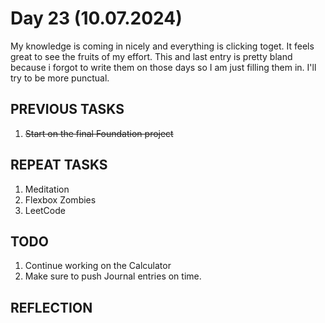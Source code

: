 # Day 23 (10.07.2024)

My knowledge is coming in nicely and everything is clicking toget. It feels great to see the fruits of my effort.
This and last entry is pretty bland because i forgot to write them on those days so I am just filling them in. I'll try to be more punctual.

## PREVIOUS TASKS

1. ~~Start on the final Foundation project~~

## REPEAT TASKS

1. Meditation
2. Flexbox Zombies
3. LeetCode

## TODO

1. Continue working on the Calculator
2. Make sure to push Journal entries on time.

## REFLECTION
